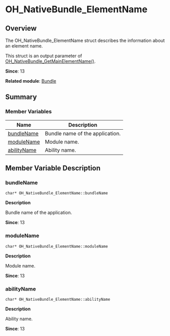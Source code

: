 # OH_NativeBundle_ElementName


## Overview

The OH_NativeBundle_ElementName struct describes the information about an element name.

This struct is an output parameter of [OH_NativeBundle_GetMainElementName()](_bundle.md#oh_nativebundle_getmainelementname).

**Since**: 13

**Related module**: [Bundle](_bundle.md)


## Summary


### Member Variables

| Name| Description|
| -------- | -------- |
| [bundleName](#bundlename) | Bundle name of the application.|
| [moduleName](#modulename) | Module name.|
| [abilityName](#abilityname) | Ability name.|


## Member Variable Description


### bundleName


```
char* OH_NativeBundle_ElementName::bundleName
```

**Description**

Bundle name of the application.

**Since**: 13


### moduleName


```
char* OH_NativeBundle_ElementName::moduleName
```

**Description**

Module name.

**Since**: 13


### abilityName


```
char* OH_NativeBundle_ElementName::abilityName
```

**Description**

Ability name.

**Since**: 13
